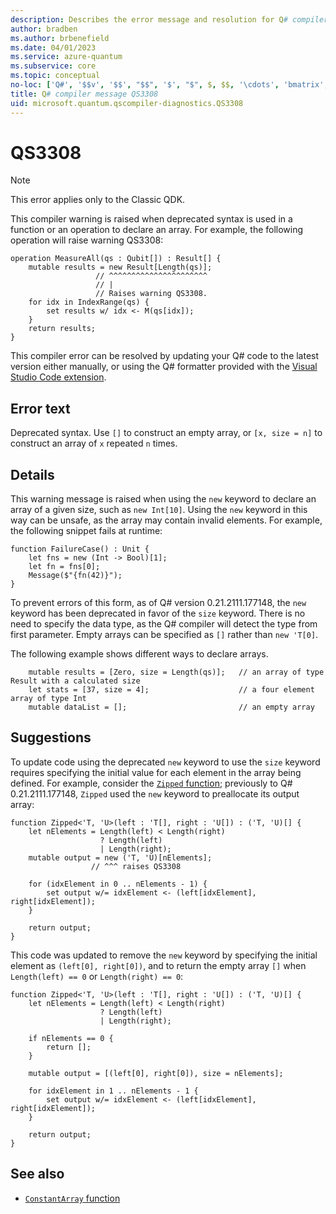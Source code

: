 ```yaml
---
description: Describes the error message and resolution for Q# compiler warning QS3308. 
author: bradben
ms.author: brbenefield
ms.date: 04/01/2023
ms.service: azure-quantum
ms.subservice: core
ms.topic: conceptual
no-loc: ['Q#', '$$v', '$$', "$$", '$', "$", $, $$, '\cdots', 'bmatrix', '\ddots', '\equiv', '\sum', '\begin', '\end', '\sqrt', '\otimes', '{', '}', '\text', '\phi', '\kappa', '\psi', '\alpha', '\beta', '\gamma', '\delta', '\omega', '\bra', '\ket', '\boldone', '\\\\', '\\', '=', '\frac', '\text', '\mapsto', '\dagger', '\to', '\begin{cases}', '\end{cases}', '\operatorname', '\braket', '\id', '\expect', '\defeq', '\variance', '\dd', '&', '\begin{align}', '\end{align}', '\Lambda', '\lambda', '\Omega', '\mathrm', '\left', '\right', '\qquad', '\times', '\big', '\langle', '\rangle', '\bigg', '\Big', '|', '\mathbb', '\vec', '\in', '\texttt', '\ne', '<', '>', '\leq', '\geq', '~~', '~', '\begin{bmatrix}', '\end{bmatrix}', '\_']
title: Q# compiler message QS3308
uid: microsoft.quantum.qscompiler-diagnostics.QS3308
---
```


# QS3308

> [!NOTE]
> This error applies only to the Classic QDK.

This compiler warning is raised when deprecated syntax is used in a function or an operation to declare an array. For example, the following operation will raise warning QS3308:

```qsharp
operation MeasureAll(qs : Qubit[]) : Result[] {
    mutable results = new Result[Length(qs)];
                   // ^^^^^^^^^^^^^^^^^^^^^^
                   // |
                   // Raises warning QS3308.
    for idx in IndexRange(qs) {
        set results w/ idx <- M(qs[idx]);
    }
    return results;
}
```

This compiler error can be resolved by updating your Q# code to the latest version either manually, or using the Q# formatter provided with the [Visual Studio Code extension](https://marketplace.visualstudio.com/items?itemName=quantum.quantum-devkit-vscode).

## Error text

Deprecated syntax. Use `[]` to construct an empty array, or `[x, size = n]` to construct an array of `x` repeated `n` times.

## Details

This warning message is raised when using the `new` keyword to declare an array of a given size, such as `new Int[10]`. Using the `new` keyword in this way can be unsafe, as the array may contain invalid elements. For example, the following snippet fails at runtime:

```qsharp
function FailureCase() : Unit {
    let fns = new (Int -> Bool)[1];
    let fn = fns[0];
    Message($"{fn(42)}");
}
```

To prevent errors of this form, as of Q# version 0.21.2111.177148, the `new` keyword has been deprecated in favor of the `size` keyword.  There is no need to specify the data type, as the Q# compiler will detect the type from first parameter. Empty arrays can be specified as `[]` rather than `new 'T[0]`.  

The following example shows different ways to declare arrays.

```qsharp
    mutable results = [Zero, size = Length(qs)];   // an array of type Result with a calculated size
    let stats = [37, size = 4];                    // a four element array of type Int
    mutable dataList = [];                         // an empty array
```

## Suggestions

To update code using the deprecated `new` keyword to use the `size` keyword requires specifying the initial value for each element in the array being defined. For example, consider the [`Zipped` function](xref:Microsoft.Quantum.Arrays.Zipped); previously to Q# 0.21.2111.177148, `Zipped` used the `new` keyword to preallocate its output array:

```qsharp
function Zipped<'T, 'U>(left : 'T[], right : 'U[]) : ('T, 'U)[] {
    let nElements = Length(left) < Length(right)
                    ? Length(left)
                    | Length(right);
    mutable output = new ('T, 'U)[nElements];
                  // ^^^ raises QS3308

    for (idxElement in 0 .. nElements - 1) {
        set output w/= idxElement <- (left[idxElement], right[idxElement]);
    }

    return output;
}
```

This code was updated to remove the `new` keyword by specifying the initial element as `(left[0], right[0])`, and to return the empty array `[]` when `Length(left) == 0` or `Length(right) == 0`:

```qsharp
function Zipped<'T, 'U>(left : 'T[], right : 'U[]) : ('T, 'U)[] {
    let nElements = Length(left) < Length(right)
                    ? Length(left)
                    | Length(right);

    if nElements == 0 {
        return [];
    }

    mutable output = [(left[0], right[0]), size = nElements];

    for idxElement in 1 .. nElements - 1 {
        set output w/= idxElement <- (left[idxElement], right[idxElement]);
    }

    return output;
}
```

## See also

- [`ConstantArray` function](xref:Microsoft.Quantum.Arrays.ConstantArray)
